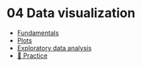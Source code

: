 # 04 Data visualization

- [Fundamentals](1-fundamentals.md)
- [Plots](2-plots)
- [Exploratory data analysis](3-exploratory-data-analysis.md)
- [🐍 Practice](4-practice.md)
